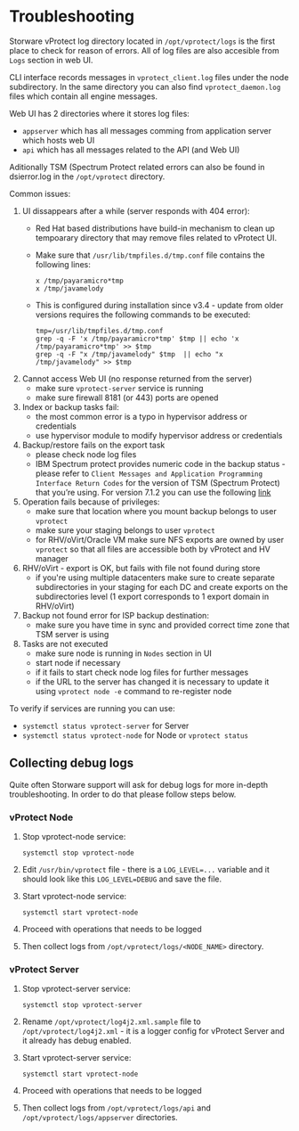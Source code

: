 # Troubleshooting

Storware vProtect log directory located in `/opt/vprotect/logs` is the first place to check for reason of errors. All of log files are also accesible from `Logs` section in web UI.

CLI interface records messages in `vprotect_client.log` files under the node subdirectory. In the same directory you can also find `vprotect_daemon.log` files which contain all engine messages.

Web UI has 2 directories where it stores log files:

* `appserver` which has all messages comming from application server which hosts web UI
* `api` which has all messages related to the API \(and Web UI\)

Aditionally TSM \(Spectrum Protect related errors can also be found in dsierror.log in the `/opt/vprotect` directory.

Common issues:

1. UI dissappears after a while \(server responds with 404 error\):
   * Red Hat based distributions have build-in mechanism to clean up tempoarary directory that may remove files related to vProtect UI.
   * Make sure that `/usr/lib/tmpfiles.d/tmp.conf` file contains the following lines:

     ```text
     x /tmp/payaramicro*tmp
     x /tmp/javamelody
     ```

   * This is configured during installation since v3.4 - update from older versions requires the following commands to be executed:

     ```text
     tmp=/usr/lib/tmpfiles.d/tmp.conf
     grep -q -F 'x /tmp/payaramicro*tmp' $tmp || echo 'x /tmp/payaramicro*tmp' >> $tmp
     grep -q -F "x /tmp/javamelody" $tmp  || echo "x /tmp/javamelody" >> $tmp
     ```
2. Cannot access Web UI \(no response returned from the server\)
   * make sure `vprotect-server` service is running
   * make sure firewall 8181 \(or 443\) ports are opened
3. Index or backup tasks fail:
   * the most common error is a typo in hypervisor address or credentials 
   * use hypervisor module to modify hypervisor address or credentials
4. Backup/restore fails on the export task
   * please check node log files
   * IBM Spectrum protect provides numeric code in the backup status - please refer to `Client Messages and Application Programming Interface Return Codes` for the version of TSM \(Spectrum Protect\) that you’re using. For version 7.1.2 you can use the following [link](http://www-01.ibm.com/support/knowledgecenter/SSGSG7_7.1.2/com.ibm.itsm.msgs.client.doc/b_msgs_client.pdf)
5. Operation fails because of privileges:
   * make sure that location where you mount backup belongs to user `vprotect`
   * make sure your staging belongs to user `vprotect`
   * for RHV/oVirt/Oracle VM make sure NFS exports are owned by user `vprotect` so that all files are accessible both by vProtect and HV manager
6. RHV/oVirt - export is OK, but fails with file not found during store
   * if you're using multiple datacenters make sure to create separate subdirectories in your staging for each DC and create exports on the subdirectories level \(1 export corresponds to 1 export domain in RHV/oVirt\)
7. Backup not found error for ISP backup destination:
   * make sure you have time in sync and provided correct time zone that TSM server is using
8. Tasks are not executed
   * make sure node is running in `Nodes` section in UI
   * start node if necessary
   * if it fails to start check node log files for further messages
   * if the URL to the server has changed it is necessary to update it using `vprotect node -e` command to re-register node

To verify if services are running you can use:

* `systemctl status vprotect-server` for Server
* `systemctl status vprotect-node` for Node or `vprotect status`

## Collecting debug logs

Quite often Storware support will ask for debug logs for more in-depth troubleshooting. In order to do that please follow steps below.

### vProtect Node

1. Stop vprotect-node service:

   `systemctl stop vprotect-node`

2. Edit `/usr/bin/vprotect` file - there is a `LOG_LEVEL=...` variable and it should look like this `LOG_LEVEL=DEBUG` and save the file.
3. Start vprotect-node service:

   `systemctl start vprotect-node`

4. Proceed with operations that needs to be logged
5. Then collect logs from `/opt/vprotect/logs/<NODE_NAME>` directory.

### **vProtect Server**

1. Stop vprotect-server service:

   `systemctl stop vprotect-server`

2. Rename `/opt/vprotect/log4j2.xml.sample` file to `/opt/vprotect/log4j2.xml`  - it is a logger config for vProtect Server and it already has debug enabled.
3. Start vprotect-server service:

   `systemctl start vprotect-node`

4. Proceed with operations that needs to be logged
5. Then collect logs from `/opt/vprotect/logs/api` and `/opt/vprotect/logs/appserver` directories.

